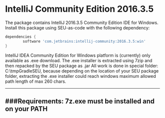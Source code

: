 IntelliJ Community Edition 2016.3.5
=====

The package contains IntelliJ 2016.3.5 Community Edition IDE for Windows. 
Install this package using SEU-as-code with the following dependency:
```groovy
dependencies {
		software 'com.jetbrains:intellij-community:2016.3.5:win'
}
```

IntelliJ IDEA Community Edition for Windows platform is (currently) only available as .exe download.
The .exe installer is extracted using 7zip  and then repacked by the SEU package as .jar
All work is done in special folder: C:\\tmpGradleSEU, because depending on the location of your SEU package folder, extracting the .exe installer could reach windows maximum allowed path length of max 260 chars.
  
---
###Requirements:
7z.exe must be installed and on your PATH
---